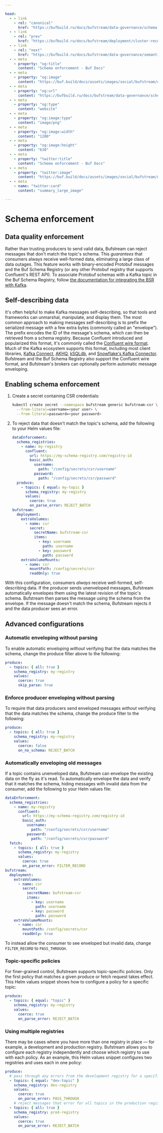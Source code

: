 ```yaml
---

head:
  - - link
    - rel: "canonical"
      href: "https://bufbuild.ru/docs/bufstream/data-governance/schema-enforcement/"
  - - link
    - rel: "prev"
      href: "https://bufbuild.ru/docs/bufstream/deployment/cluster-recommendations/"
  - - link
    - rel: "next"
      href: "https://bufbuild.ru/docs/bufstream/data-governance/semantic-validation/"
  - - meta
    - property: "og:title"
      content: "Schema enforcement - Buf Docs"
  - - meta
    - property: "og:image"
      content: "https://buf.build/docs/assets/images/social/bufstream/data-governance/schema-enforcement.png"
  - - meta
    - property: "og:url"
      content: "https://bufbuild.ru/docs/bufstream/data-governance/schema-enforcement/"
  - - meta
    - property: "og:type"
      content: "website"
  - - meta
    - property: "og:image:type"
      content: "image/png"
  - - meta
    - property: "og:image:width"
      content: "1200"
  - - meta
    - property: "og:image:height"
      content: "630"
  - - meta
    - property: "twitter:title"
      content: "Schema enforcement - Buf Docs"
  - - meta
    - property: "twitter:image"
      content: "https://buf.build/docs/assets/images/social/bufstream/data-governance/schema-enforcement.png"
  - - meta
    - name: "twitter:card"
      content: "summary_large_image"

---
```


# Schema enforcement

## Data quality enforcement

Rather than trusting producers to send valid data, Bufstream can reject messages that don't match the topic's schema. This _guarantees_ that consumers always receive well-formed data, eliminating a large class of data outages. This feature works with binary-encoded Protobuf messages and the Buf Schema Registry (or any other Protobuf registry that supports Confluent's REST API). To associate Protobuf schemas with a Kafka topic in the Buf Schema Registry, follow [the documentation for integrating the BSR with Kafka](../../../bsr/csr/overview/).

## Self-describing data

It's often helpful to make Kafka messages self-describing, so that tools and frameworks can unmarshal, manipulate, and display them. The most common approach to making messages self-describing is to prefix the serialized message with a few extra bytes (commonly called an "envelope"). The prefix encodes the ID of the message's schema, which can then be retrieved from a schema registry. Because Confluent introduced and popularized this format, it's commonly called the [Confluent wire format](https://docs.confluent.io/platform/current/schema-registry/fundamentals/serdes-develop/index.html#wire-format). Much of the Kafka ecosystem supports this format, including most client libraries, [Kafka Connect](https://docs.confluent.io/platform/current/connect/index.html), [AKHQ](https://akhq.io/), [kSQLdb](https://ksqldb.io/), and [Snowflake's Kafka Connector](https://docs.confluent.io/cloud/current/connectors/cc-snowflake-sink/cc-snowflake-sink.html#schema-config). Bufstream and the Buf Schema Registry also support the Confluent wire format, and Bufstream's brokers can optionally perform automatic message enveloping.

## Enabling schema enforcement

1.  Create a secret containing CSR credentials:

    ```sh
    kubectl create secret --namespace bufstream generic bufstream-csr \
      --from-literal=username=<your user> \
      --from-literal=password=<your password>
    ```

2.  To reject data that doesn't match the topic's schema, add the following to your Helm values file:

    ```yaml
    dataEnforcement:
      schema_registries:
        - name: my-registry
          confluent:
            url: https://my-schema-registry.com/registry-id
            basic_auth:
              username:
                path: "/config/secrets/csr/username"
              password:
                path: "/config/secrets/csr/password"
      produce:
        - topics: { equal: my-topic }
          schema_registry: my-registry
          values:
            coerce: true
            on_parse_error: REJECT_BATCH
    bufstream:
      deployment:
        extraVolumes:
          - name: csr
            secret:
              secretName: bufstream-csr
              items:
                - key: username
                  path: username
                - key: password
                  path: password
        extraVolumeMounts:
          - name: csr
            mountPath: /config/secrets/csr
            readOnly: true
    ```

With this configuration, consumers _always_ receive well-formed, self-describing data. If the producer sends unenveloped messages, Bufstream automatically envelopes them using the latest revision of the topic's schema. Bufstream then parses the message using the schema from the envelope. If the message doesn't match the schema, Bufstream rejects it and the data producer sees an error.

## Advanced configurations

### Automatic enveloping without parsing

To enable automatic enveloping _without_ verifying that the data matches the schema, change the produce filter above to the following:

```yaml
produce:
  - topics: { all: true }
    schema_registry: my-registry
    values:
      coerce: true
      skip_parse: true
```

### Enforce producer enveloping without parsing

To require that data producers send enveloped messages _without_ verifying that the data matches the schema, change the produce filter to the following:

```yaml
produce:
  - topics: { all: true }
    schema_registry: my-registry
    values:
      coerce: false
      on_no_schema: REJECT_BATCH
```

### Automatically enveloping old messages

If a topic contains unenveloped data, Bufstream can envelope the existing data on the fly as it's read. To automatically envelope the data and verify that it matches the schema, hiding messages with invalid data from the consumer, add the following to your Helm values file:

```yaml
dataEnforcement:
  schema_registries:
    - name: my-registry
      confluent:
        url: https://my-schema-registry.com/registry-id
        basic_auth:
          username:
            path: "/config/secrets/csr/username"
          password:
            path: "/config/secrets/csr/password"
  fetch:
    - topics: { all: true }
      schema_registry: my-registry
      values:
        coerce: true
        on_parse_error: FILTER_RECORD
bufstream:
  deployment:
    extraVolumes:
      - name: csr
        secret:
          secretName: bufstream-csr
          items:
            - key: username
              path: username
            - key: password
              path: password
    extraVolumeMounts:
      - name: csr
        mountPath: /config/secrets/csr
        readOnly: true
```

To instead allow the consumer to see enveloped but invalid data, change `FILTER_RECORD` to `PASS_THROUGH`.

### Topic-specific policies

For finer-grained control, Bufstream supports topic-specific policies. Only the first policy that matches a given produce or fetch request takes effect. This Helm values snippet shows how to configure a policy for a specific topic:

```yaml
produce:
  - topics: { equal: "topic" }
    schema_registry: my-registry
    values:
      coerce: true
      on_parse_error: REJECT_BATCH
```

### Using multiple registries

There may be cases where you have more than one registry in place — for example, a development and production registry. Bufstream allows you to configure each registry independently and choose which registry to use with each policy. As an example, this Helm values snippet configures two registries and uses each in one policy:

```yaml
produce:
  # pass through any errors from the development registry for a specific topic ("dev-topic").
  - topics: { equal: "dev-topic" }
    schema_registry: dev-registry
    values:
      coerce: true
      on_parse_error: PASS_THROUGH
    # reject messages that error for all topics in the production registry
  - topics: { all: true }
    schema_registry: prod-registry
    values:
      coerce: true
      on_parse_error: REJECT_BATCH
```
